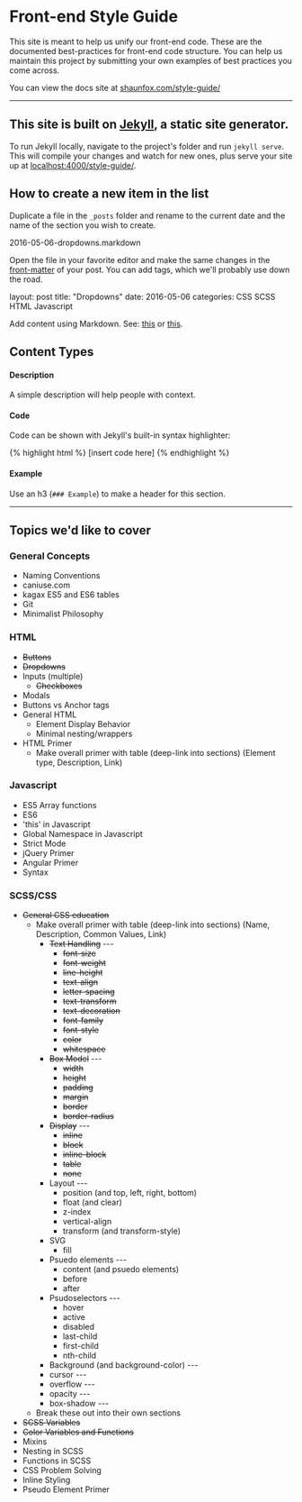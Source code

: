 # Front-end Style Guide

This site is meant to help us unify our front-end code. These are the documented best-practices for front-end code structure. You can help us maintain this project by submitting your own examples of best practices you come across.

You can view the docs site at [shaunfox.com/style-guide/](http://shaunfox.com/style-guide/)

---

## This site is built on [Jekyll](https://jekyllrb.com/), a static site generator.

To run Jekyll locally, navigate to the project's folder and run `jekyll serve`. This will compile your changes and watch for new ones, plus serve your site up at [localhost:4000/style-guide/](http://localhost:4000/style-guide/).

## How to create a new item in the list

Duplicate a file in the `_posts` folder and rename to the current date and the name of the section you wish to create.

  2016-05-06-dropdowns.markdown

Open the file in your favorite editor and make the same changes in the [front-matter](https://jekyllrb.com/docs/frontmatter/) of your post. You can add tags, which we'll probably use down the road.

  layout: post
  title:  "Dropdowns"
  date:   2016-05-06
  categories: CSS SCSS HTML Javascript

Add content using Markdown. See: [this](https://daringfireball.net/projects/markdown/syntax) or [this](https://github.com/adam-p/markdown-here/wiki/Markdown-Cheatsheet).

## Content Types

#### Description

A simple description will help people with context.

#### Code

Code can be shown with Jekyll's built-in syntax highlighter:

  {% highlight html %}
    [insert code here]
  {% endhighlight %}

#### Example

Use an h3 (`### Example`) to make a header for this section.

---

## Topics we'd like to cover

### General Concepts

- Naming Conventions
- caniuse.com
- kagax ES5 and ES6 tables
- Git
- Minimalist Philosophy

### HTML

- ~~Buttons~~
- ~~Dropdowns~~
- Inputs (multiple)
  - ~~Checkboxes~~
- Modals
- Buttons vs Anchor tags
- General HTML
  - Element Display Behavior
  - Minimal nesting/wrappers
- HTML Primer
  - Make overall primer with table (deep-link into sections) (Element type, Description, Link)

### Javascript

- ES5 Array functions
- ES6
- 'this' in Javascript
- Global Namespace in Javascript
- Strict Mode
- jQuery Primer
- Angular Primer
- Syntax

### SCSS/CSS

- ~~General CSS education~~
  - Make overall primer with table (deep-link into sections) (Name, Description, Common Values, Link)
      - ~~Text Handling~~ ---
          - ~~font-size~~
          - ~~font-weight~~
          - ~~line-height~~
          - ~~text-align~~
          - ~~letter-spacing~~
          - ~~text-transform~~
          - ~~text-decoration~~
          - ~~font-family~~
          - ~~font-style~~
          - ~~color~~
          - ~~whitespace~~
      - ~~Box Model~~ ---
          - ~~width~~
          - ~~height~~
          - ~~padding~~
          - ~~margin~~
          - ~~border~~
          - ~~border-radius~~
      - ~~Display~~ ---
          - ~~inline~~
          - ~~block~~
          - ~~inline-block~~
          - ~~table~~
          - ~~none~~
      - Layout ---
          - position (and top, left, right, bottom)
          - float (and clear)
          - z-index
          - vertical-align
          - transform (and transform-style)
      - SVG
          - fill
      - Psuedo elements ---
           - content (and psuedo elements)
           - before
           - after
      - Psudoselectors ---
          - hover
          - active
          - disabled
          - last-child
          - first-child
          - nth-child
      - Background (and background-color) ---
      - cursor ---
      - overflow ---
      - opacity ---
      - box-shadow ---
  - Break these out into their own sections
- ~~SCSS Variables~~
- ~~Color Variables and Functions~~
- Mixins
- Nesting in SCSS
- Functions in SCSS
- CSS Problem Solving
- Inline Styling
- Pseudo Element Primer
